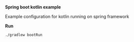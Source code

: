 **Spring boot kotlin example**

Example configuration for kotlin running on spring framework

**Run**

`./gradlew bootRun`